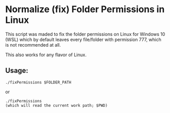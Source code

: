 # Normalize (fix) Folder Permissions in Linux

This script was maded to fix the folder permissions on Linux for Windows 10 (WSL) which by default leaves every file/folder with permission 777, which is not recommended at all.

This also works for any flavor of Linux.

## Usage:
```
./fixPermissions $FOLDER_PATH
```
or
```
./fixPermissions
(which will read the current work path; $PWD)
```
